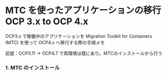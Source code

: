 # MTC を使ったアプリケーションの移行 OCP 3.x to OCP 4.x 

OCP3.x で稼働中のアプリケーションを Migration Toolkit for Containers (MTC) を使って OCP4.x へ移行する際の手順メモ

前提：OCP3.11 → OCP4.7 で両環境は既にあり。MTCのインストールから行う

### 1. MTC のインストール
